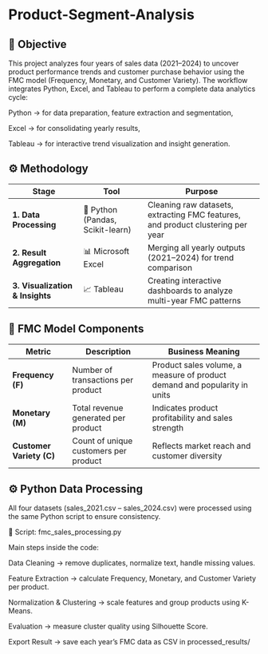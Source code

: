 # Product-Segment-Analysis
## 🎯 Objective

This project analyzes four years of sales data (2021–2024) to uncover product performance trends and customer purchase behavior using the FMC model (Frequency, Monetary, and Customer Variety).
The workflow integrates Python, Excel, and Tableau to perform a complete data analytics cycle:

Python → for data preparation, feature extraction and segmentation,

Excel → for consolidating yearly results,

Tableau → for interactive trend visualization and insight generation.

## ⚙️ Methodology

| Stage                           | Tool                             | Purpose                                                            |
| ------------------------------- | -------------------------------- | ------------------------------------------------------------------ |
| **1. Data Processing**          | 🐍 Python (Pandas, Scikit-learn) | Cleaning raw datasets, extracting FMC features, and product clustering per year         |
| **2. Result Aggregation**       | 📊 Microsoft Excel               | Merging all yearly outputs (2021–2024) for trend comparison        |
| **3. Visualization & Insights** | 📈 Tableau                       | Creating interactive dashboards to analyze multi-year FMC patterns |

## 🧩 FMC Model Components

| Metric                   | Description                           | Business Meaning                                   |
| ------------------------ | ------------------------------------- | -------------------------------------------------- |
| **Frequency (F)**        | Number of transactions per product    | Product sales volume, a measure of product demand and popularity in units      |
| **Monetary (M)**         | Total revenue generated per product   | Indicates product profitability and sales strength |
| **Customer Variety (C)** | Count of unique customers per product | Reflects market reach and customer diversity       |

## ⚙️ Python Data Processing

All four datasets (sales_2021.csv – sales_2024.csv) were processed using the same Python script to ensure consistency.

📄 Script: fmc_sales_processing.py

Main steps inside the code:

Data Cleaning → remove duplicates, normalize text, handle missing values.

Feature Extraction → calculate Frequency, Monetary, and Customer Variety per product.

Normalization & Clustering → scale features and group products using K-Means.

Evaluation → measure cluster quality using Silhouette Score.

Export Result → save each year’s FMC data as CSV in processed_results/
